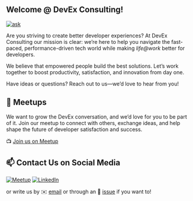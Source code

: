 ##  Welcome @ DevEx Consulting!

[![ask](https://img.shields.io/badge/Ask%20us-anything-1abc9c.svg)](https://github.com/devex-consulting/hello/issues/)

Are you striving to create better developer experiences? At DevEx Consulting our mission is clear: we’re here to help you navigate the fast-paced, performance-driven tech world while making _life@work_ better for developers.

We believe that empowered people build the best solutions. Let’s work together to boost productivity, satisfaction, and innovation from day one.

Have ideas or questions? Reach out to us—we’d love to hear from you!

## 👋 Meetups

We want to grow the DevEx conversation, and we’d love for you to be part of it. Join our meetup to connect with others, exchange ideas, and help shape the future of developer satisfaction and success.

📺 [Join us on Meetup](https://www.meetup.com/developer-experience-paris/)

## 📫 Contact Us on Social Media

<!-- https://dev.to/envoy_/150-badges-for-github-pnk -->

[![Meetup](https://img.shields.io/badge/Meetup-FF1154?style=for-the-badge&logo=meetup&logoColor=white)][mt]
[![LinkedIn](https://img.shields.io/badge/LinkedIn-0077B5?style=for-the-badge&logo=linkedin&logoColor=white)][lk]
<!--[![Welcome to the Jungle](https://img.shields.io/badge/Welcome%20to%20the%20Jungle-FFCD00?style=for-the-badge&logo=welcometothejungle&logoColor=black)][wj]
[![Youtube](https://img.shields.io/badge/YouTube-FF0000?style=for-the-badge&logo=youtube&logoColor=white)][yt]
[![X](https://img.shields.io/badge/Twitter-1DA1F2?style=for-the-badge&logo=twitter&logoColor=white)][tw]
[![Glassdoor](https://img.shields.io/badge/Glassdoor-0CAA41?style=for-the-badge&logo=glassdoor&logoColor=white)][gd]  -->
or write us by ✉️ [email](mailto:hello@devex-consulting.com) or through an 💬 [issue](https://github.com/devex-consulting/hello/issues/) if you want to!

[mt]: https://www.meetup.com/developer-experience-paris/
[lk]: https://www.linkedin.com/company/devex-consulting

<!--[wj]: https://www.welcometothejungle.com/
[tw]: https://x.com
[yt]: https://www.youtube.com/
[gd]: https://www.glassdoor.com/
-->